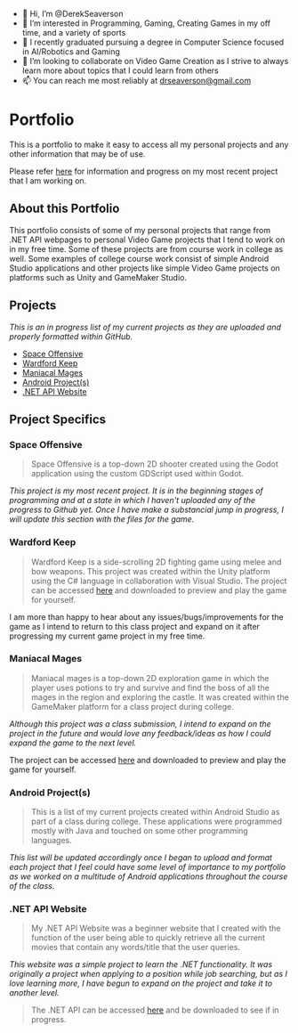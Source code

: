 - 👋 Hi, I’m @DerekSeaverson
- 👀 I’m interested in Programming, Gaming, Creating Games in my off time, and a variety of sports
- 🌱 I recently graduated pursuing a degree in Computer Science focused in AI/Robotics and Gaming
- 💞️ I’m looking to collaborate on Video Game Creation as I strive to always learn more about topics that I could learn from others
- 📫 You can reach me most reliably at drseaverson@gmail.com 


# Portfolio

This is a portfolio to make it easy to access all my personal projects and any other information that may be of use. 

Please refer [here]() for information and progress on my most recent project that I am working on.

## About this Portfolio

This portfolio consists of some of my personal projects that range from .NET API webpages to personal Video Game projects that I tend to work on in my free time. Some of these projects are from course work in college as well. Some examples of college course work consist of simple Android Studio applications and other projects like simple Video Game projects on platforms such as Unity and GameMaker Studio. 

## Projects

*This is an in progress list of my current projects as they are uploaded and properly formatted within GitHub.*

* [Space Offensive](#space-offensive)
* [Wardford Keep](#wardford-keep)
* [Maniacal Mages](#maniacal-mages)
* [Android Project(s)](#android-projects)
* [.NET API Website](#net-api-website)


## Project Specifics

### Space Offensive
> Space Offensive is a top-down 2D shooter created using the Godot application using the custom GDScript used within Godot. 

*This project is my most recent project. It is in the beginning stages of programming and at a state in which I haven't uploaded any of the progress to Github yet. Once I have make a substancial jump in progress, I will update this section with the files for the game.*

### Wardford Keep
> Wardford Keep is a side-scrolling 2D fighting game using melee and bow weapons. This project was created within the Unity platform using the C# language in collaboration with Visual Studio. 
The project can be accessed [here](https://github.com/DerekSeaverson/WardfordKeep) and downloaded to preview and play the game for yourself. 

I am more than happy to hear about any issues/bugs/improvements for the game as I intend to return to this class project and expand on it after progressing my current game project in my free time.

### Maniacal Mages
> Maniacal mages is a top-down 2D exploration game in which the player uses potions to try and survive and find the boss of all the mages in the region and exploring the castle. It was created within the GameMaker platform for a class project during college.

*Although this project was a class submission, I intend to expand on the project in the future and would love any feedback/ideas as how I could expand the game to the next level.*

The project can be accessed [here]() and downloaded to preview and play the game for yourself.

### Android Project(s)
> This is a list of my current projects created within Android Studio as part of a class during college. These applications were programmed mostly with Java and touched on some other programming languages. 

*This list will be updated accordingly once I began to upload and format each project that I feel could have some level of importance to my portfolio as we worked on a multitude of Android applications throughout the course of the class.*

### .NET API Website
> My .NET API Website was a beginner website that I created with the function of the user being able to quickly retrieve all the current movies that contain any words/title that the user queries.

*This website was a simple project to learn the .NET functionality. It was originally a project when applying to a position while job searching, but as I love learning more, I have begun to expand on the project and take it to another level.*
> The .NET API can be accessed [here]() and be downloaded to see if in progress.
<!---
DerekSeaverson/DerekSeaverson is a ✨ special ✨ repository because its `README.md` (this file) appears on your GitHub profile.
You can click the Preview link to take a look at your changes.
--->
